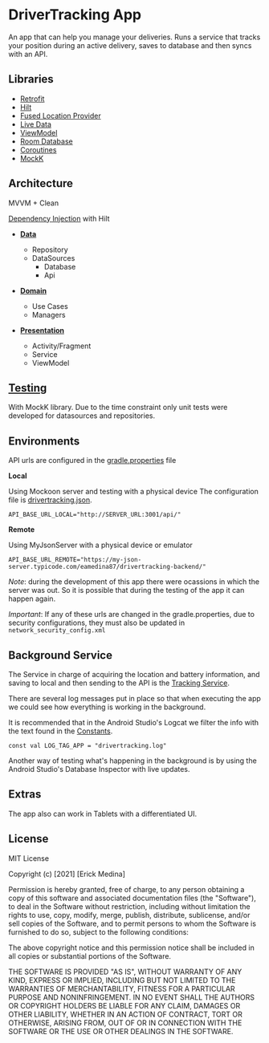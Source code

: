 

# DriverTracking App

An app that can help you manage your deliveries.
Runs a service that tracks your position during an active delivery, saves to database and then syncs with an API.

## Libraries


- [Retrofit](https://square.github.io/retrofit/)
- [Hilt](https://developer.android.com/training/dependency-injection/hilt-android)
- [Fused Location Provider](https://developer.android.com/training/location) 
- [Live Data](https://developer.android.com/topic/libraries/architecture/livedata)
- [ViewModel](https://developer.android.com/topic/libraries/architecture/viewmodela)
- [Room Database](https://developer.android.com/jetpack/androidx/releases/room)
- [Coroutines](https://developer.android.com/kotlin/coroutines)
- [MockK](https://mockk.io/)

## Architecture

MVVM + Clean

[Dependency Injection](app/src/main/java/tech/medina/drivertracking/di) with Hilt

- **[Data](app/src/main/java/tech/medina/drivertracking/data)** 
  - Repository
  - DataSources
     - Database
     - Api


- **[Domain](app/src/main/java/tech/medina/drivertracking/domain)** 
  - Use Cases
  - Managers


- **[Presentation](app/src/main/java/tech/medina/drivertracking/ui)** 
  - Activity/Fragment
  - Service
  - ViewModel


## [Testing](app/src/test/java/tech/medina/drivertracking/data)

With MockK library. Due to the time constraint only unit tests were developed for datasources and repositories.

## Environments

API urls are configured in the [gradle.properties](gradle.properties) file

**Local**

Using Mockoon server and testing with a physical device
The configuration file is [drivertracking.json](drivertracking.json).

`API_BASE_URL_LOCAL="http://SERVER_URL:3001/api/"`

**Remote**

Using MyJsonServer with a physical device or emulator

`API_BASE_URL_REMOTE="https://my-json-server.typicode.com/eamedina87/drivertracking-backend/"`

*Note*: during the development of this app there were ocassions in which the server was out. So it is possible that during the testing of the app it can happen again.

*Important*: If any of these urls are changed in the gradle.properties, due to security configurations, they must also be updated in `network_security_config.xml` 

## Background Service

The Service in charge of acquiring the location and battery information, and saving to local and then sending to the API is the [Tracking Service](app/src/main/java/tech/medina/drivertracking/ui/service/TrackingService.kt).

There are several log messages put in place so that when executing the app we could see how everything is working in the background.

It is recommended that in the Android Studio's Logcat we filter the info with the text found in the [Constants](app/src/main/java/tech/medina/drivertracking/ui/utils/Constants.kt).

`const val LOG_TAG_APP = "drivertracking.log"`

Another way of testing what's happening in the background is by using the Android Studio's Database Inspector with live updates.

## Extras

The app also can work in Tablets with a differentiated UI.

## License

MIT License

Copyright (c) [2021] [Erick Medina]

Permission is hereby granted, free of charge, to any person obtaining a copy
of this software and associated documentation files (the "Software"), to deal
in the Software without restriction, including without limitation the rights
to use, copy, modify, merge, publish, distribute, sublicense, and/or sell
copies of the Software, and to permit persons to whom the Software is
furnished to do so, subject to the following conditions:

The above copyright notice and this permission notice shall be included in all
copies or substantial portions of the Software.

THE SOFTWARE IS PROVIDED "AS IS", WITHOUT WARRANTY OF ANY KIND, EXPRESS OR
IMPLIED, INCLUDING BUT NOT LIMITED TO THE WARRANTIES OF MERCHANTABILITY,
FITNESS FOR A PARTICULAR PURPOSE AND NONINFRINGEMENT. IN NO EVENT SHALL THE
AUTHORS OR COPYRIGHT HOLDERS BE LIABLE FOR ANY CLAIM, DAMAGES OR OTHER
LIABILITY, WHETHER IN AN ACTION OF CONTRACT, TORT OR OTHERWISE, ARISING FROM,
OUT OF OR IN CONNECTION WITH THE SOFTWARE OR THE USE OR OTHER DEALINGS IN THE
SOFTWARE.
